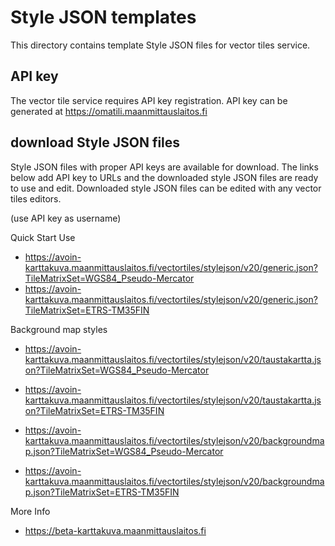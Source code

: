 
# Style JSON templates

This directory contains template Style JSON files for vector tiles service.

## API key

The vector tile service requires API key registration.
API key can be generated at <https://omatili.maanmittauslaitos.fi>

## download Style JSON files

Style JSON files with proper API keys are available for download.
The links below add API key to URLs and the downloaded style JSON files are ready to use and edit.
Downloaded style JSON files can be edited with any vector tiles editors.

(use API key as username)

Quick Start Use

- <https://avoin-karttakuva.maanmittauslaitos.fi/vectortiles/stylejson/v20/generic.json?TileMatrixSet=WGS84_Pseudo-Mercator>
- <https://avoin-karttakuva.maanmittauslaitos.fi/vectortiles/stylejson/v20/generic.json?TileMatrixSet=ETRS-TM35FIN>

Background map styles

- <https://avoin-karttakuva.maanmittauslaitos.fi/vectortiles/stylejson/v20/taustakartta.json?TileMatrixSet=WGS84_Pseudo-Mercator>
- <https://avoin-karttakuva.maanmittauslaitos.fi/vectortiles/stylejson/v20/taustakartta.json?TileMatrixSet=ETRS-TM35FIN>

- <https://avoin-karttakuva.maanmittauslaitos.fi/vectortiles/stylejson/v20/backgroundmap.json?TileMatrixSet=WGS84_Pseudo-Mercator>
- <https://avoin-karttakuva.maanmittauslaitos.fi/vectortiles/stylejson/v20/backgroundmap.json?TileMatrixSet=ETRS-TM35FIN>

More Info 

- <https://beta-karttakuva.maanmittauslaitos.fi>
